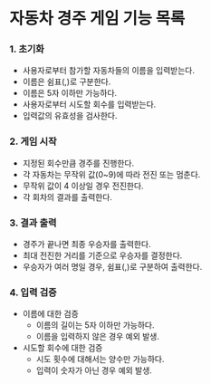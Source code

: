 # 자동차 경주 게임 기능 목록

### 1. 초기화

- 사용자로부터 참가할 자동차들의 이름을 입력받는다.
- 이름은 쉼표(,)로 구분한다.
- 이름은 5자 이하만 가능하다.
- 사용자로부터 시도할 회수를 입력받는다.
- 입력값의 유효성을 검사한다.

### 2. 게임 시작

- 지정된 회수만큼 경주를 진행한다.
- 각 자동차는 무작위 값(0~9)에 따라 전진 또는 멈춘다.
- 무작위 값이 4 이상일 경우 전진한다.
- 각 회차의 결과를 출력한다.

### 3. 결과 출력

- 경주가 끝나면 최종 우승자를 출력한다.
- 최대 전진한 거리를 기준으로 우승자를 결정한다.
- 우승자가 여러 명일 경우, 쉼표(,)로 구분하여 출력한다.

### 4. 입력 검증

- 이름에 대한 검증
    - 이름의 길이는 5자 이하만 가능하다.
    - 이름을 입력하지 않은 경우 예외 발생.
- 시도할 회수에 대한 검증
    - 시도 횟수에 대해서는 양수만 가능하다.
    - 입력이 숫자가 아닌 경우 예외 발생.